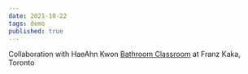 ```yaml
---
date: 2021-10-22
tags: demo
published: true
---
```


Collaboration with HaeAhn Kwon <a href="https://franzkaka.com/Bathroom-Classroom-week-2">Bathroom Classroom</a> at Franz Kaka, Toronto


